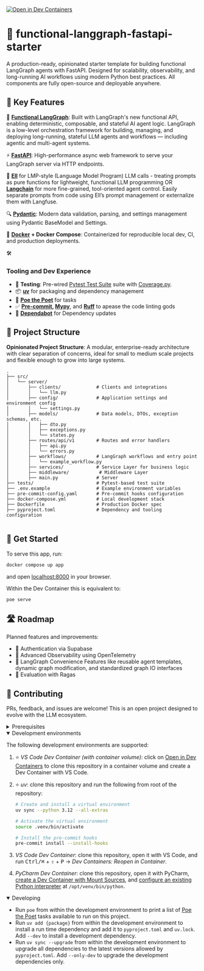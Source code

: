 [![Open in Dev Containers](https://img.shields.io/static/v1?label=Dev%20Containers&message=Open&color=blue&logo=data:image/svg%2bxml;base64,PHN2ZyB4bWxucz0iaHR0cDovL3d3dy53My5vcmcvMjAwMC9zdmciIHZpZXdCb3g9IjAgMCAyNCAyNCI+PHBhdGggZmlsbD0iI2ZmZiIgZD0iTTE3IDE2VjdsLTYgNU0yIDlWOGwxLTFoMWw0IDMgOC04aDFsNCAyIDEgMXYxNGwtMSAxLTQgMmgtMWwtOC04LTQgM0gzbC0xLTF2LTFsMy0zIi8+PC9zdmc+)](https://vscode.dev/redirect?url=vscode://ms-vscode-remote.remote-containers/cloneInVolume?url=https://github.com/clintjohnsn/functional-langgraph-fastapi-starter)

# 🚀 functional-langgraph-fastapi-starter

A production-ready, opinionated starter template for building functional LangGraph agents with FastAPI. Designed for scalability, observability, and long-running AI workflows using modern Python best practices. All components are fully open-source and deployable anywhere.

## 🎯 Key Features
🦜 **[Functional LangGraph](https://github.com/langchain-ai/langgraph)**: Built with LangGraph's new functional API, enabling deterministic, composable, and stateful AI agent logic. LangGraph is a low-level orchestration framework for building, managing, and deploying long-running, stateful LLM agents and workflows — including agentic and multi-agent systems.

⚡ **[FastAPI](https://github.com/fastapi/fastapi)**: High-performance async web framework to serve your LangGraph server via HTTP endpoints.
<!-- 
📊 **[Langfuse](https://github.com/langfuse/langfuse) Integration**: Monitor, trace, and debug your LLM workflows with Langfuse (fully wired for LLMOps). -->

🧠 **[Ell](https://docs.ell.so/#)** for LMP-style (Language Model Program) LLM calls - treating prompts as pure functions for lightweight, functional LLM programming OR **[Langchain](https://github.com/langchain-ai/langchain)** for more fine-grained, tool-oriented agent control. Easily separate prompts from code using Ell’s prompt management or externalize them with Langfuse.

🔍 **[Pydantic](https://github.com/pydantic/pydantic)**: Modern data validation, parsing, and settings management using Pydantic BaseModel and Settings.

<!-- 💾 **[PostgreSQL](https://www.postgresql.org/) for Checkpointing**: Durable, persistent storage of LangGraph agent state using PostgreSQL as the backing store. Ensures long-running processes can pause/resume deterministically. -->

🐳 **[Docker](https://www.docker.com/) + Docker Compose**: Containerized for reproducible local dev, CI, and production deployments.

🛠️ 


### Tooling and Dev Experience
- 🧪 **Testing**: Pre-wired [Pytest Test Suite](https://docs.pytest.org/en/stable/) suite with [Coverage.py](https://github.com/nedbat/coveragepy).
- 📦 **[uv](https://github.com/astral-sh/uv)** for packaging and dependency management
- 🤖 **[Poe the Poet](https://github.com/nat-n/poethepoet)** for tasks
- ✅ **[Pre-commit](https://pre-commit.com/), [Mypy](https://github.com/python/mypy)**, and **[Ruff](https://github.com/astral-sh/ruff)** to apease the code linting gods
- 🧰 **[Dependabot](https://docs.github.com/en/code-security/dependabot/dependabot-version-updates/about-dependabot-version-updates)** for Dependency updates

## 📁 Project Structure
**Opinionated Project Structure**: A modular, enterprise-ready architecture with clear separation of concerns, ideal for small to medium scale projects and flexible enough to grow into large systems.

```
.
├── src/
│   └── server/
│       ├── clients/             # Clients and integrations
│       │   └── llm.py           
│       ├── config/              # Application settings and environment config
│       │   └── settings.py
│       ├── models/              # Data models, DTOs, exception schemas, etc.
│       │   ├── dto.py
│       │   ├── exceptions.py
│       │   └── states.py
│       ├── routes/api/v1        # Routes and error handlers
│       │   ├── api.py
│       │   └── errors.py
│       ├── workflows/           # LangGraph workflows and entry point
│       │   └── example_workflow.py
│       ├── services/            # Service Layer for business logic
│       ├── middleware/           # Middleware Layer
│       ├── main.py              # Server
├── tests/                       # Pytest-based test suite
├── .env.example                 # Example environment variables
├── pre-commit-config.yaml       # Pre-commit hooks configuration
├── docker-compose.yml           # Local development stack
├── Dockerfile                   # Production Docker spec
├── pyproject.toml               # Dependency and tooling configuration


```

## 👟 Get Started

To serve this app, run:

```sh
docker compose up app
```

and open [localhost:8000](http://localhost:8000) in your browser.

Within the Dev Container this is equivalent to:

```sh
poe serve
```

## 🛣️ Roadmap
Planned features and improvements:
- 🔐 Authentication via Supabase
- 📡 Advanced Observability using OpenTelemetry
- 🔄 LangGraph Convenience Features like reusable agent templates, dynamic graph modification, and standardized graph IO interfaces
- 🧪 Evaluation with Ragas

## 🌱 Contributing

PRs, feedback, and issues are welcome! This is an open project designed to evolve with the LLM ecosystem.

<details>
<summary>Prerequisites</summary>

1. [Generate an SSH key](https://docs.github.com/en/authentication/connecting-to-github-with-ssh/generating-a-new-ssh-key-and-adding-it-to-the-ssh-agent#generating-a-new-ssh-key) and [add the SSH key to your GitHub account](https://docs.github.com/en/authentication/connecting-to-github-with-ssh/adding-a-new-ssh-key-to-your-github-account).
1. Configure SSH to automatically load your SSH keys:

    ```sh
    cat << EOF >> ~/.ssh/config
    
    Host *
      AddKeysToAgent yes
      IgnoreUnknown UseKeychain
      UseKeychain yes
      ForwardAgent yes
    EOF
    ```

1. [Install Docker Desktop](https://www.docker.com/get-started).
1. [Install VS Code](https://code.visualstudio.com/) and [VS Code's Dev Containers extension](https://marketplace.visualstudio.com/items?itemName=ms-vscode-remote.remote-containers). Alternatively, install [PyCharm](https://www.jetbrains.com/pycharm/download/).
1. _Optional:_ install a [Nerd Font](https://www.nerdfonts.com/font-downloads) such as [FiraCode Nerd Font](https://github.com/ryanoasis/nerd-fonts/tree/master/patched-fonts/FiraCode) and [configure VS Code](https://github.com/tonsky/FiraCode/wiki/VS-Code-Instructions) or [PyCharm](https://github.com/tonsky/FiraCode/wiki/Intellij-products-instructions) to use it.

</details>

<details open>
<summary>Development environments</summary>

The following development environments are supported:

1. ⭐️ _VS Code Dev Container (with container volume)_: click on [Open in Dev Containers](https://vscode.dev/redirect?url=vscode://ms-vscode-remote.remote-containers/cloneInVolume?url=https://github.com/clintjohnsn/functional-langgraph-fastapi-starter) to clone this repository in a container volume and create a Dev Container with VS Code.
1. ⭐️ _uv_: clone this repository and run the following from root of the repository:

    ```sh
    # Create and install a virtual environment
    uv sync --python 3.12 --all-extras

    # Activate the virtual environment
    source .venv/bin/activate

    # Install the pre-commit hooks
    pre-commit install --install-hooks
    ```

1. _VS Code Dev Container_: clone this repository, open it with VS Code, and run <kbd>Ctrl/⌘</kbd> + <kbd>⇧</kbd> + <kbd>P</kbd> → _Dev Containers: Reopen in Container_.
1. _PyCharm Dev Container_: clone this repository, open it with PyCharm, [create a Dev Container with Mount Sources](https://www.jetbrains.com/help/pycharm/start-dev-container-inside-ide.html), and [configure an existing Python interpreter](https://www.jetbrains.com/help/pycharm/configuring-python-interpreter.html#widget) at `/opt/venv/bin/python`.

</details>

<details open>
<summary>Developing</summary>

- Run `poe` from within the development environment to print a list of [Poe the Poet](https://github.com/nat-n/poethepoet) tasks available to run on this project.
- Run `uv add {package}` from within the development environment to install a run time dependency and add it to `pyproject.toml` and `uv.lock`. Add `--dev` to install a development dependency.
- Run `uv sync --upgrade` from within the development environment to upgrade all dependencies to the latest versions allowed by `pyproject.toml`. Add `--only-dev` to upgrade the development dependencies only.

</details>
